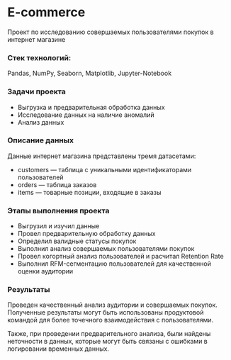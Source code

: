 # E-commerce
Проект по исследованию совершаемых пользователями покупок в интернет магазине

### Стек технологий:
Pandas, NumPy, Seaborn, Matplotlib, Jupyter-Notebook

### Задачи проекта
- Выгрузка и предварительная обработка данных
- Исследование данных на наличие аномалий
- Анализ данных

### Описание данных
Данные интернет магазина представлены тремя датасетами:
- customers — таблица с уникальными идентификаторами пользователей
- orders — таблица заказов
- items — товарные позиции, входящие в заказы

### Этапы выполнения проекта
- Выгрузил и изучил данные
- Провел предварительную обработку данных
- Определил валидные статусы покупок
- Выполнил анализ совершаемых пользователями покупок
- Провел когортный анализ пользователей и расчитал Retention Rate
- Выполнил RFM-сегментацию пользователей для качественной оценки аудитории

### Результаты
Проведен качественный анализ аудитории и совершаемых покупок. Полученные результаты могут быть использованы продуктовой командой для более точечного взаимодействия с пользователями.

Также, при проведении предварительного анализа, были найдены неточности в данных, которые могут быть связаны с ошибками в логировании временных данных.


